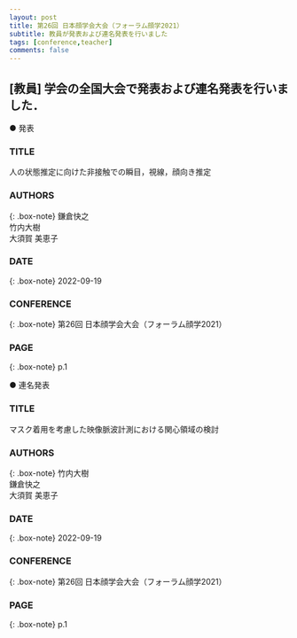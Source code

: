 ```yaml
---
layout: post
title: 第26回 日本顔学会大会（フォーラム顔学2021）
subtitle: 教員が発表および連名発表を行いました
tags: [conference,teacher]
comments: false
---
```

## [教員] 学会の全国大会で発表および連名発表を行いました．

● 発表

### TITLE
人の状態推定に向けた非接触での瞬目，視線，顔向き推定

### AUTHORS
{: .box-note}
鎌倉快之<br>
竹内大樹<br>
大須賀 美恵子

### DATE
{: .box-note}
2022-09-19


### CONFERENCE
{: .box-note}
第26回 日本顔学会大会（フォーラム顔学2021）

### PAGE
{: .box-note}
p.1


● 連名発表
### TITLE
マスク着用を考慮した映像脈波計測における関心領域の検討

### AUTHORS
{: .box-note}
竹内大樹<br>
鎌倉快之<br>
大須賀 美恵子

### DATE
{: .box-note}
2022-09-19


### CONFERENCE
{: .box-note}
第26回 日本顔学会大会（フォーラム顔学2021）

### PAGE
{: .box-note}
p.1
